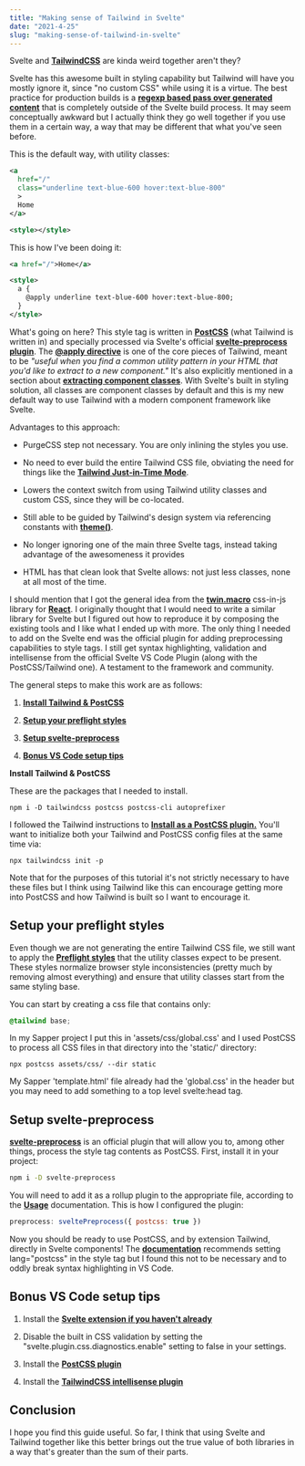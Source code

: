 ```yaml
---
title: "Making sense of Tailwind in Svelte"
date: "2021-4-25"
slug: "making-sense-of-tailwind-in-svelte"
---
```

Svelte and [**TailwindCSS**](https://tailwindcss.com/) are kinda weird together aren't they?

Svelte has this awesome built in styling capability but Tailwind will have you mostly ignore it, since "no custom CSS" while using it is a virtue. The best practice for production builds is a [**regexp based pass over generated content**](https://tailwindcss.com/docs/optimizing-for-production) that is completely outside of the Svelte build process. It may seem conceptually awkward but I actually think they go well together if you use them in a certain way, a way that may be different that what you've seen before.

  
This is the default way, with utility classes:

```xml
<a
  href="/"
  class="underline text-blue-600 hover:text-blue-800"
  >
  Home
</a>

<style></style>
```

This is how I've been doing it:

```xml
<a href="/">Home</a>

<style>
  a {
    @apply underline text-blue-600 hover:text-blue-800;
  }
</style>
```

What's going on here? This style tag is written in [**PostCSS**](https://postcss.org/) (what Tailwind is written in) and specially processed via Svelte's official [**svelte-preprocess plugin**](https://github.com/sveltejs/svelte-preprocess). The [**@apply directive**](https://tailwindcss.com/docs/functions-and-directives#apply) is one of the core pieces of Tailwind, meant to be *"useful when you find a common utility pattern in your HTML that you'd like to extract to a new component."* It's also explicitly mentioned in a section about [**extracting component classes**](https://tailwindcss.com/docs/extracting-components#extracting-component-classes-with-apply). With Svelte's built in styling solution, all classes are component classes by default and this is my new default way to use Tailwind with a modern component framework like Svelte.

  
Advantages to this approach:

* PurgeCSS step not necessary. You are only inlining the styles you use.
    
* No need to ever build the entire Tailwind CSS file, obviating the need for things like the [**Tailwind Just-in-Time Mode**](https://tailwindcss.com/docs/just-in-time-mode).
    
* Lowers the context switch from using Tailwind utility classes and custom CSS, since they will be co-located.
    
* Still able to be guided by Tailwind's design system via referencing constants with [**theme()**](https://tailwindcss.com/docs/functions-and-directives#theme).
    
* No longer ignoring one of the main three Svelte tags, instead taking advantage of the awesomeness it provides
    
* HTML has that clean look that Svelte allows: not just less classes, none at all most of the time.
    

I should mention that I got the general idea from the [**twin.macro**](https://github.com/ben-rogerson/twin.macro) css-in-js library for [**React**](https://reactjs.org/). I originally thought that I would need to write a similar library for Svelte but I figured out how to reproduce it by composing the existing tools and I like what I ended up with more. The only thing I needed to add on the Svelte end was the official plugin for adding preprocessing capabilities to style tags. I still get syntax highlighting, validation and intellisense from the official Svelte VS Code Plugin (along with the PostCSS/Tailwind one). A testament to the framework and community.

  
The general steps to make this work are as follows:

1. [**Install Tailwind & PostCSS**](https://kaan.fyi/feed/making-sense-of-tailwind-in-svelte#install)
    
2. [**Setup your preflight styles**](https://kaan.fyi/feed/making-sense-of-tailwind-in-svelte#preflight)
    
3. [**Setup svelte-preprocess**](https://kaan.fyi/feed/making-sense-of-tailwind-in-svelte#preprocess)
    
4. [**Bonus VS Code setup tips**](https://kaan.fyi/feed/making-sense-of-tailwind-in-svelte#vscode)
    

  
**Install Tailwind & PostCSS**

These are the packages that I needed to install.

```shell
npm i -D tailwindcss postcss postcss-cli autoprefixer
```

I followed the Tailwind instructions to [**Install as a PostCSS plugin.**](https://tailwindcss.com/docs/installation#installing-tailwind-css-as-a-post-css-plugin) You'll want to initialize both your Tailwind and PostCSS config files at the same time via:

```shell
npx tailwindcss init -p
```

Note that for the purposes of this tutorial it's not strictly necessary to have these files but I think using Tailwind like this can encourage getting more into PostCSS and how Tailwind is built so I want to encourage it.

## **Setup your preflight styles**

  
Even though we are not generating the entire Tailwind CSS file, we still want to apply the [**Preflight styles**](https://tailwindcss.com/docs/preflight) that the utility classes expect to be present. These styles normalize browser style inconsistencies (pretty much by removing almost everything) and ensure that utility classes start from the same styling base.

You can start by creating a css file that contains only:

```scss
@tailwind base;
```

In my Sapper project I put this in 'assets/css/global.css' and I used PostCSS to process all CSS files in that directory into the 'static/' directory:

```shell
npx postcss assets/css/ --dir static
```

My Sapper 'template.html' file already had the 'global.css' in the header but you may need to add something to a top level svelte:head tag.

## **Setup svelte-preprocess**

[**svelte-preprocess**](https://github.com/sveltejs/svelte-preprocess) is an official plugin that will allow you to, among other things, process the style tag contents as PostCSS. First, install it in your project:

```bash
npm i -D svelte-preprocess
```

You will need to add it as a rollup plugin to the appropriate file, according to the [**Usage**](https://github.com/sveltejs/svelte-preprocess/blob/main/docs/usage.md) documentation. This is how I configured the plugin:

```js
preprocess: sveltePreprocess({ postcss: true })
```

  
Now you should be ready to use PostCSS, and by extension Tailwind, directly in Svelte components! The [**documentation**](https://github.com/sveltejs/svelte-preprocess/blob/main/docs/preprocessing.md#postcss-sugarss) recommends setting lang="postcss" in the style tag but I found this not to be necessary and to oddly break syntax highlighting in VS Code.

## **Bonus VS Code setup tips**

1. Install the [**Svelte extension if you haven't already**](https://marketplace.visualstudio.com/items?itemName=svelte.svelte-vscode)
    
2. Disable the built in CSS validation by setting the "svelte.plugin.css.diagnostics.enable" setting to false in your settings.
    
3. Install the [**PostCSS plugin**](https://marketplace.visualstudio.com/items?itemName=csstools.postcss)
    
4. Install the [**TailwindCSS intellisense plugin**](https://marketplace.visualstudio.com/items?itemName=bradlc.vscode-tailwindcss)
    

## **Conclusion**

I hope you find this guide useful. So far, I think that using Svelte and Tailwind together like this better brings out the true value of both libraries in a way that's greater than the sum of their parts.